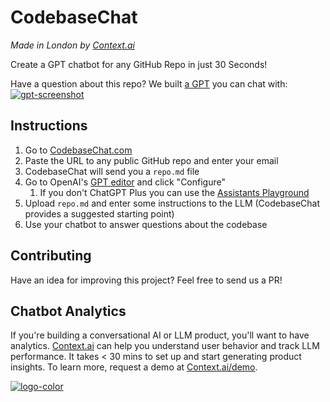 # CodebaseChat
_Made in London by [Context.ai](https://context.ai?utm_source=codebasechat&utm_medium=github)_

Create a GPT chatbot for any GitHub Repo in just 30 Seconds!

Have a question about this repo? We built [a GPT](https://chat.openai.com/g/g-6eEQn0yBn-chat-with-my-codebase) you can chat with:
[![gpt-screenshot](https://github.com/contextco/codebasechat/assets/146003115/8bf289e4-4529-4e06-969d-2b710ed169d5)](https://chat.openai.com/g/g-6eEQn0yBn-chat-with-my-codebase)

## Instructions
1. Go to [CodebaseChat.com](https://codebasechat.com)
2. Paste the URL to any public GitHub repo and enter your email
3. CodebaseChat will send you a `repo.md` file
4. Go to OpenAI's [GPT editor](https://chat.openai.com/gpts/editor) and click "Configure"
   1. If you don't ChatGPT Plus you can use the [Assistants Playground](https://platform.openai.com/playground)
5. Upload `repo.md` and enter some instructions to the LLM (CodebaseChat provides a suggested starting point)
6. Use your chatbot to answer questions about the codebase

## Contributing
Have an idea for improving this project? Feel free to send us a PR!

## Chatbot Analytics
If you're building a conversational AI or LLM product, you'll want to have analytics. [Context.ai](https://context.ai?utm_source=codebasechat&utm_medium=github) can help you understand user behavior and track LLM performance. It takes < 30 mins to set up and start generating product insights. To learn more, request a demo at [Context.ai/demo](https://context.ai/demo?utm_source=codebasechat&utm_medium=github).

[![logo-color](https://github.com/contextco/codebasechat/assets/146003115/d6dd0e31-6453-4785-905d-a64f73c2e236)](https://context.ai?utm_source=codebasechat&utm_medium=github)
